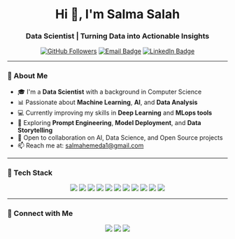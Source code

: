 <h1 align="center">Hi 👋, I'm Salma Salah</h1>
<h3 align="center">Data Scientist | Turning Data into Actionable Insights</h3>

<p align="center">
  <a href="https://github.com/Salma-Salah420"><img src="https://img.shields.io/github/followers/SalmaSalah?label=Followers" alt="GitHub Followers" /></a>
  <a href="salmahemeda1@gmail.com"><img src="https://img.shields.io/badge/email-salmahemeda1@gmail.com-red?style=flat-square&logo=gmail&logoColor=white" alt="Email Badge" /></a>
  <a href="https://www.linkedin.com/in/salma-salah-b59253295?trk=contact-info" target="_blank"><img src="https://img.shields.io/badge/LinkedIn-salmasalah-blue?style=flat-square&logo=linkedin" alt="LinkedIn Badge" /></a>
</p>

---

### 🧠 About Me

- 🎓 I'm a **Data Scientist** with a background in Computer Science  
- 📊 Passionate about **Machine Learning**, **AI**, and **Data Analysis**  
- 💻 Currently improving my skills in **Deep Learning** and **MLops tools**  
- 🧪 Exploring **Prompt Engineering**, **Model Deployment**, and **Data Storytelling**  
- 🤝 Open to collaboration on AI, Data Science, and Open Source projects  
- 📫 Reach me at: [salmahemeda1@gmail.com](mailto:salmahemeda1@gmail.com)

---

### 🚀 Tech Stack

<p align="center">
  <img src="https://img.shields.io/badge/Python-3776AB.svg?style=for-the-badge&logo=python&logoColor=white" />
  <img src="https://img.shields.io/badge/R-276DC3.svg?style=for-the-badge&logo=r&logoColor=white" />
  <img src="https://img.shields.io/badge/Numpy-%23013243.svg?style=for-the-badge&logo=numpy&logoColor=white" />
  <img src="https://img.shields.io/badge/Pandas-150458.svg?style=for-the-badge&logo=pandas&logoColor=white" />
  <img src="https://img.shields.io/badge/Scikit--Learn-F7931E.svg?style=for-the-badge&logo=scikit-learn&logoColor=white" />
  <img src="https://img.shields.io/badge/TensorFlow-FF6F00.svg?style=for-the-badge&logo=TensorFlow&logoColor=white" />
  <img src="https://img.shields.io/badge/Keras-D00000.svg?style=for-the-badge&logo=keras&logoColor=white" />
  <img src="https://img.shields.io/badge/Matplotlib-2C5BB4.svg?style=for-the-badge&logo=matplotlib&logoColor=white" />
  <img src="https://img.shields.io/badge/SQL-4479A1.svg?style=for-the-badge&logo=MySQL&logoColor=white" />
  <img src="https://img.shields.io/badge/Jupyter-F37626.svg?style=for-the-badge&logo=jupyter&logoColor=white" />
  <img src="https://img.shields.io/badge/HuggingFace-FFD21F.svg?style=for-the-badge&logo=huggingface&logoColor=black" />
</p>

---

### 📩 Connect with Me

<p align="center">
  <a href="salmahemeda1@gmail.com"><img src="https://img.shields.io/badge/Gmail-D14836.svg?style=for-the-badge&logo=gmail&logoColor=white" /></a>
  <a href="https://www.linkedin.com/in/salma-salah-b59253295?trk=contact-info" target="_blank"><img src="https://img.shields.io/badge/LinkedIn-0077B5.svg?style=for-the-badge&logo=linkedin&logoColor=white" /></a>
  <a href="https://github.com/Salma-Salah420" target="_blank"><img src="https://img.shields.io/badge/GitHub-181717.svg?style=for-the-badge&logo=github&logoColor=white" /></a>
</p>
